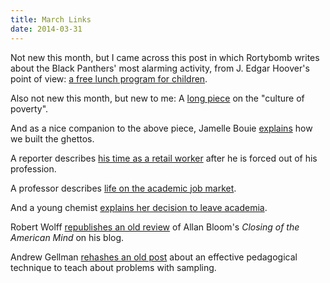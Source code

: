 ```yaml
---
title: March Links
date: 2014-03-31
---
```


Not new this month, but I came across this post in which Rortybomb writes about
the Black Panthers' most alarming activity, from J. Edgar Hoover's point of
view:
[a free lunch program for children](http://rortybomb.wordpress.com/2012/01/19/mental-note-link-black-panther-free-lunch-program-ows-infrastructure/).

Also not new this month, but new to me: A
[long piece](http://www.bostonreview.net/steinberg.php) on the "culture of
poverty".

And as a nice companion to the above piece, Jamelle Bouie
[explains](http://www.thedailybeast.com/articles/2014/03/13/how-we-built-the-ghettos.html)
how we built the ghettos.

A reporter describes
[his time as a retail worker](http://www.theatlantic.com/business/archive/2014/03/my-life-as-a-retail-worker-nasty-brutish-and-poor/284332/)
after he is forced out of his profession.

A professor describes
[life on the academic job market](http://www.insidehighered.com/advice/2014/03/10/essay-about-inability-find-tenure-track-job-academe).

And a young chemist [explains her decision to leave academia](http://modelviewculture.com/pieces/i-didn-t-want-to-lean-out).

Robert Wolff
[republishes an old review](http://robertpaulwolff.blogspot.com/2014/03/yet-another-bauble-from-my-files.html)
of Allan Bloom's *Closing of the American
Mind* on his blog.

Andrew Gellman
[rehashes an old post](http://andrewgelman.com/2014/03/20/candy-weighing-demonstration-unwisdom-crowds/)
about an effective pedagogical technique to teach about problems with sampling.

